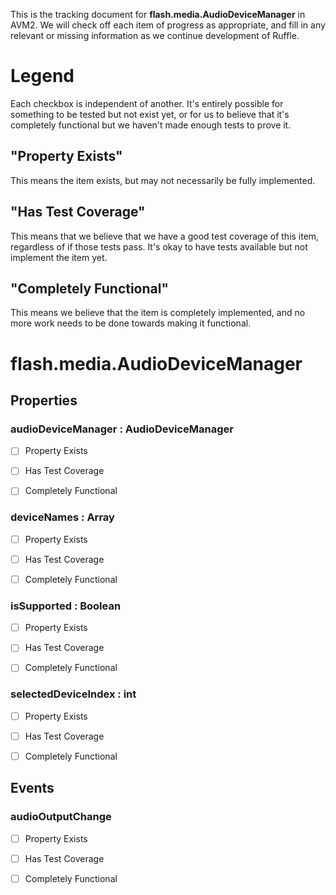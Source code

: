 This is the tracking document for **flash.media.AudioDeviceManager** in AVM2. We will check off each item of progress as appropriate, and fill in any relevant or missing information as we continue development of Ruffle.
# Legend

Each checkbox is independent of another. It's entirely possible for something to be tested but not exist yet, or for us to believe that it's completely functional but we haven't made enough tests to prove it.
## "Property Exists"

This means the item exists, but may not necessarily be fully implemented.
## "Has Test Coverage"

This means that we believe that we have a good test coverage of this item, regardless of if those tests pass. It's okay to have tests available but not implement the item yet.
## "Completely Functional"

This means we believe that the item is completely implemented, and no more work needs to be done towards making it functional.
# flash.media.AudioDeviceManager
## Properties
### audioDeviceManager : AudioDeviceManager

* [ ] Property Exists

* [ ] Has Test Coverage

* [ ] Completely Functional


### deviceNames : Array

* [ ] Property Exists

* [ ] Has Test Coverage

* [ ] Completely Functional


### isSupported : Boolean

* [ ] Property Exists

* [ ] Has Test Coverage

* [ ] Completely Functional


### selectedDeviceIndex : int

* [ ] Property Exists

* [ ] Has Test Coverage

* [ ] Completely Functional


## Events
### audioOutputChange

* [ ] Property Exists

* [ ] Has Test Coverage

* [ ] Completely Functional